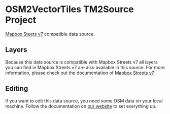 # OSM2VectorTiles TM2Source Project

[Mapbox Steets v7](https://www.mapbox.com/developers/vector-tiles/mapbox-streets-v7/) compatible data source.

## Layers

Because this data source is compatible with Mapbox Streets v7 all layers you can find in Mapbox Streets v7 are also available in this source. 
For more information, please check out the documentation of [Mapbox Streets v7](https://www.mapbox.com/vector-tiles/mapbox-streets-v7/)

## Editing

If you want to edit this data source, you need some OSM data on your local machine. Follow the documentation on [our website](http://osm2vectortiles.org/docs/) to set everything up.
